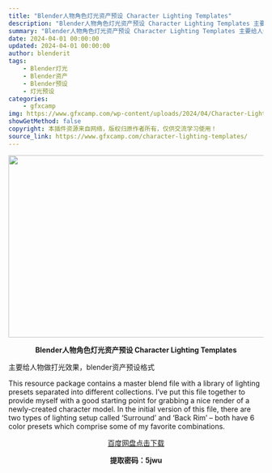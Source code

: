 ```yaml
---
title: "Blender人物角色灯光资产预设 Character Lighting Templates"
description: "Blender人物角色灯光资产预设 Character Lighting Templates 主要给人物做打光效果，blender资产预设格式 This resource package contai..."
summary: "Blender人物角色灯光资产预设 Character Lighting Templates 主要给人物做打光效果，blender资产预设格式 This resource package contai..."
date: 2024-04-01 00:00:00
updated: 2024-04-01 00:00:00
author: blenderit
tags: 
    - Blender灯光
    - Blender资产
    - Blender预设
    - 灯光预设
categories:
    - gfxcamp
img: https://www.gfxcamp.com/wp-content/uploads/2024/04/Character-Lighting-Templates.jpg
showGetMethod: false
copyright: 本插件资源来自网络，版权归原作者所有，仅供交流学习使用！
source_link: https://www.gfxcamp.com/character-lighting-templates/
---
```

<div><p><img decoding="async" class="aligncenter size-full wp-image-120599" src="https://www.gfxcamp.com/wp-content/uploads/2024/04/Character-Lighting-Templates.jpg" data-src="https://www.gfxcamp.com/wp-content/uploads/2024/04/Character-Lighting-Templates.jpg" alt="" width="640" height="360" data-srcset="https://www.gfxcamp.com/wp-content/uploads/2024/04/Character-Lighting-Templates.jpg 640w, https://www.gfxcamp.com/wp-content/uploads/2024/04/Character-Lighting-Templates-150x84.jpg 150w" data-sizes="(max-width: 640px) 100vw, 640px"></p><p style="text-align: center;"><strong>Blender人物角色灯光资产预设 Character Lighting Templates</strong></p><p data-pm-slice="1 1 []">主要给人物做打光效果，blender资产预设格式</p><p data-pm-slice="1 1 []">This resource package contains a master blend file with a library of lighting presets separated into different collections. I’ve put this file together to provide myself with a good starting point for grabbing a nice render of a newly-created character model. In the initial version of this file, there are two types of lighting setup called ‘Surround’ and ‘Back Rim’ – both have 6 color presets which comprise some of my favorite combinations.</p><p style="text-align: center;" data-pm-slice="1 1 []"><a class="maxbutton-3 maxbutton maxbutton-baidu" target="_blank" rel="noopener" href="https://pan.baidu.com/s/15UPUHb9aWBmk6CK6sloSGQ?pwd=5jwu"><span class="mb-text">百度网盘点击下载</span></a></p><p style="text-align: center;" data-pm-slice="1 1 []"><strong>提取密码：5jwu</strong></p></div>
